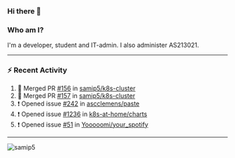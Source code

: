 ### Hi there 👋

### Who am I?
I'm a developer, student and IT-admin. I also administer AS213021.

---
### :zap: Recent Activity
<!--START_SECTION:activity-->
1. 🎉 Merged PR [#156](https://github.com/samip5/k8s-cluster/pull/156) in [samip5/k8s-cluster](https://github.com/samip5/k8s-cluster)
2. 🎉 Merged PR [#157](https://github.com/samip5/k8s-cluster/pull/157) in [samip5/k8s-cluster](https://github.com/samip5/k8s-cluster)
3. ❗️ Opened issue [#242](https://github.com/ascclemens/paste/issues/242) in [ascclemens/paste](https://github.com/ascclemens/paste)
4. ❗️ Opened issue [#1236](https://github.com/k8s-at-home/charts/issues/1236) in [k8s-at-home/charts](https://github.com/k8s-at-home/charts)
5. ❗️ Opened issue [#51](https://github.com/Yooooomi/your_spotify/issues/51) in [Yooooomi/your_spotify](https://github.com/Yooooomi/your_spotify)
<!--END_SECTION:activity-->
---

<img align="center" src="https://github-readme-stats.vercel.app/api?username=samip5&show_icons=true" alt="samip5" />
